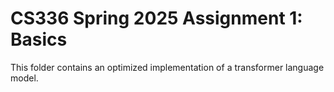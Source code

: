 # CS336 Spring 2025 Assignment 1: Basics

This folder contains an optimized implementation of a transformer language model.
